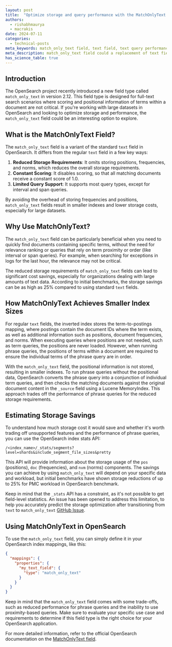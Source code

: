 ```yaml
---
layout: post
title:  "Optimize storage and query performance with the MatchOnlyText field in OpenSearch"
authors:
  - rishabhmaurya
  - macrakis
date: 2024-07-11
categories:
  - technical-posts
meta_keywords: match_only_text field, text field, text query performance, storage optimization
meta_description: match_only_text field could a replacement of text field, when positions are not required to be indexed, providing better performance and reduced cost.
has_science_table: true
---
```

<style>

.light-green-clr {
    background-color: #e3f8e3;
}

.bold {
    font-weight: 700;
}

.left {
    text-align: left;
}

.center {
    text-align: center;
}

table { 
    font-size: 16px; 
}

h3 {
    font-size: 22px;
}

th {
    background-color: #f5f7f7;
}​

</style>
## Introduction

The OpenSearch project recently introduced a new field type called `match_only_text` in version 2.12. This field type is designed for full-text search scenarios where scoring and positional information of terms within a document are not critical. If you're working with large datasets in OpenSearch and looking to optimize storage and performance, the `match_only_text` field could be an interesting option to explore.

## What is the MatchOnlyText Field?

The `match_only_text` field is a variant of the standard `text` field in OpenSearch. It differs from the regular `text` field in a few key ways:

1. **Reduced Storage Requirements**: It omits storing positions, frequencies, and norms, which reduces the overall storage requirements.
2. **Constant Scoring**: It disables scoring, so that all matching documents receive a constant score of 1.0.
3. **Limited Query Support**: It supports most query types, except for interval and span queries.

By avoiding the overhead of storing frequencies and positions, `match_only_text` fields result in smaller indexes and lower storage costs, especially for large datasets.

## Why Use MatchOnlyText?

The `match_only_text` field can be particularly beneficial when you need to quickly find documents containing specific terms, without the need for relevance ranking or queries that rely on term proximity or order (like interval or span queries). For example, when searching for exceptions in logs for the last hour, the relevance may not be critical.

The reduced storage requirements of `match_only_text` fields can lead to significant cost savings, especially for organizations dealing with large amounts of text data. According to initial benchmarks, the storage savings can be as high as 25% compared to using standard `text` fields.

## How MatchOnlyText Achieves Smaller Index Sizes

For regular `text` fields, the inverted index stores the term-to-postings mapping, where postings contain the document IDs where the term exists, as well as additional information such as positions, document frequencies, and norms. When executing queries where positions are not needed, such as term queries, the positions are never loaded. However, when running phrase queries, the positions of terms within a document are required to ensure the individual terms of the phrase query are in order.

With the `match_only_text` field, the positional information is not stored, resulting in smaller indexes. To run phrase queries without the positional data, OpenSearch converts the phrase query into a conjunction of individual term queries, and then checks the matching documents against the original document content in the `_source` field using a Lucene MemoryIndex. This approach trades off the performance of phrase queries for the reduced storage requirements.

## Estimating Storage Savings

To understand how much storage cost it would save and whether it's worth trading off unsupported features and the performance of phrase queries, you can use the OpenSearch index stats API:

```
/<index_name>/_stats/segments?level=shards&include_segment_file_sizes&pretty
```

This API will provide information about the storage usage of the `pos` (positions), `doc` (frequencies), and `nvm` (norms) components. The savings you can achieve by using `match_only_text` will depend on your specific data and workload, but initial benchmarks have shown storage reductions of up to 25% for PMC workload in OpenSearch benchmark.

Keep in mind that the `_stats` API has a constraint, as it's not possible to get field-level statistics. An issue has been opened to address this limitation, to help you accurately predict the storage optimization after transitioning from `text` to `match_only_text` [GitHub Issue](https://github.com/opensearch-project/OpenSearch/issues/6836#issuecomment-1758529469).

## Using MatchOnlyText in OpenSearch

To use the `match_only_text` field, you can simply define it in your OpenSearch index mappings, like this:

```json
{
  "mappings": {
    "properties": {
      "my_text_field": {
        "type": "match_only_text"
      }
    }
  }
}
```

Keep in mind that the `match_only_text` field comes with some trade-offs, such as reduced performance for phrase queries and the inability to use proximity-based queries. Make sure to evaluate your specific use case and requirements to determine if this field type is the right choice for your OpenSearch application.

For more detailed information, refer to the official OpenSearch documentation on the [MatchOnlyText field](https://opensearch.org/docs/latest/field-types/supported-field-types/match-only-text).